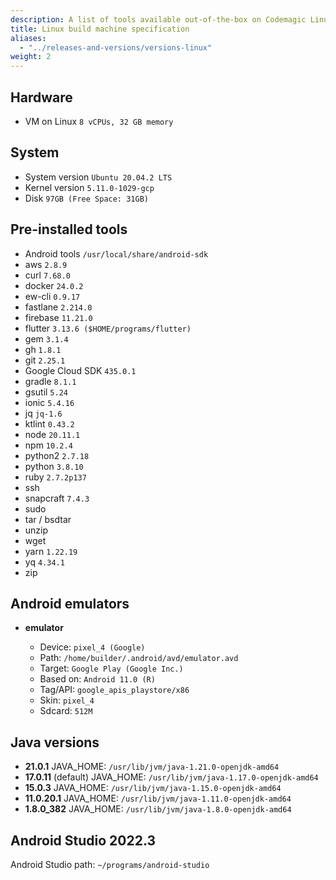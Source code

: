 ```yaml
---
description: A list of tools available out-of-the-box on Codemagic Linux build machines.
title: Linux build machine specification
aliases:
  - "../releases-and-versions/versions-linux"
weight: 2
---
```


## Hardware

- VM on Linux `8 vCPUs, 32 GB memory`

## System

- System version `Ubuntu 20.04.2 LTS`
- Kernel version `5.11.0-1029-gcp`
- Disk `97GB (Free Space: 31GB)`

## Pre-installed tools

- Android tools `/usr/local/share/android-sdk`
- aws `2.8.9`
- curl `7.68.0`
- docker `24.0.2`
- ew-cli `0.9.17`
- fastlane `2.214.0`
- firebase `11.21.0`
- flutter `3.13.6 ($HOME/programs/flutter)`
- gem `3.1.4`
- gh `1.8.1`
- git `2.25.1`
- Google Cloud SDK `435.0.1`
- gradle `8.1.1`
- gsutil `5.24`
- ionic `5.4.16`
- jq `jq-1.6`
- ktlint `0.43.2`
- node `20.11.1`
- npm `10.2.4`
- python2 `2.7.18`
- python `3.8.10`
- ruby `2.7.2p137`
- ssh
- snapcraft `7.4.3`
- sudo
- tar / bsdtar
- unzip
- wget
- yarn `1.22.19`
- yq `4.34.1`
- zip

## Android emulators

- **emulator**

  - Device: `pixel_4 (Google)`
  - Path: `/home/builder/.android/avd/emulator.avd`
  - Target: `Google Play (Google Inc.)`
  - Based on: `Android 11.0 (R)`
  - Tag/API: `google_apis_playstore/x86`
  - Skin: `pixel_4`
  - Sdcard: `512M`

## Java versions

- **21.0.1** JAVA_HOME: `/usr/lib/jvm/java-1.21.0-openjdk-amd64`
- **17.0.11** (default) JAVA_HOME: `/usr/lib/jvm/java-1.17.0-openjdk-amd64`
- **15.0.3** JAVA_HOME: `/usr/lib/jvm/java-1.15.0-openjdk-amd64`
- **11.0.20.1** JAVA_HOME: `/usr/lib/jvm/java-1.11.0-openjdk-amd64`
- **1.8.0_382** JAVA_HOME: `/usr/lib/jvm/java-1.8.0-openjdk-amd64`

## Android Studio 2022.3

Android Studio path: `~/programs/android-studio`
